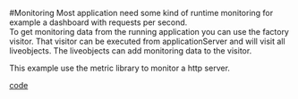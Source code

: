 #Monitoring
Most application need some kind of runtime monitoring for example a dashboard with requests per second.<br>
To get monitoring data from the running application you can use the factory visitor.
That visitor can be executed from applicationServer and will visit all liveobjects. 
The liveobjects can add monitoring data to the visitor.

This example use the metric library to monitor a http server.

[code](https://github.com/factoryfx/factoryfx/tree/master/docu/src/main/java/de/factoryfx/docu/monitoring)